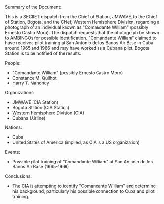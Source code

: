Summary of the Document:

This is a SECRET dispatch from the Chief of Station, JMWAVE, to the Chief of Station, Bogota, and the Chief, Western Hemisphere Division, regarding a photograph of an individual known as "Comandante William" (possibly Ernesto Castro Moro). The dispatch requests that the photograph be shown to AMBINGOs for possible identification. "Comandante William" claimed to have received pilot training at San Antonio de los Banos Air Base in Cuba around 1965 and 1966 and may have worked as a Cubana pilot. Bogota Station is to be notified of the results.

People:

*   "Comandante William" (possibly Ernesto Castro Moro)
*   Constance M. Quilhot
*   Harry T. Mahoney

Organizations:

*   JMWAVE (CIA Station)
*   Bogota Station (CIA Station)
*   Western Hemisphere Division (CIA)
*   Cubana (Airline)

Nations:

*   Cuba
*   United States of America (implied, as CIA is a US organization)

Events:

*   Possible pilot training of "Comandante William" at San Antonio de los Banos Air Base (1965-1966)

Conclusions:

*   The CIA is attempting to identify "Comandante William" and determine his background, particularly his possible connection to Cuba and pilot training.
